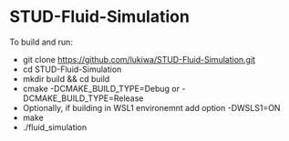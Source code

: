 # STUD-Fluid-Simulation
To build and run:
- git clone https://github.com/lukiwa/STUD-Fluid-Simulation.git
- cd STUD-Fluid-Simulation
- mkdir build && cd build
- cmake -DCMAKE_BUILD_TYPE=Debug or -DCMAKE_BUILD_TYPE=Release
- Optionally, if building in WSL1 environemnt add option -DWSLS1=ON
- make
- ./fluid_simulation
